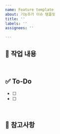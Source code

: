 ```yaml
---
name: Feature template
about: 기능추가 이슈 템플릿
title: ''
labels: ''
assignees: ''

---
```


## 📌 작업 내용
<!-- 구현할 기능에 대해 간단히 설명해주세요 -->
<br/>

## ✅ To-Do
<!-- 해야 할 일들을 체크박스로 나열해주세요 -->
- [ ] 
- [ ]
<br/>

## 📝 참고사항
<!-- 참고할 내용이나 주의사항을 작성해주세요 -->
